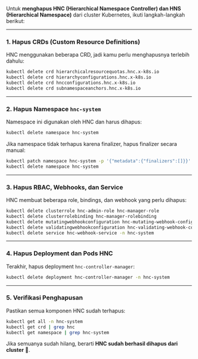 Untuk **menghapus HNC (Hierarchical Namespace Controller) dan HNS (Hierarchical Namespace)** dari cluster Kubernetes, ikuti langkah-langkah berikut:

---

### **1. Hapus CRDs (Custom Resource Definitions)**

HNC menggunakan beberapa CRD, jadi kamu perlu menghapusnya terlebih dahulu:

```bash
kubectl delete crd hierarchicalresourcequotas.hnc.x-k8s.io
kubectl delete crd hierarchyconfigurations.hnc.x-k8s.io
kubectl delete crd hncconfigurations.hnc.x-k8s.io
kubectl delete crd subnamespaceanchors.hnc.x-k8s.io
```

---

### **2. Hapus Namespace `hnc-system`**

Namespace ini digunakan oleh HNC dan harus dihapus:

```bash
kubectl delete namespace hnc-system
```

Jika namespace tidak terhapus karena finalizer, hapus finalizer secara manual:

```bash
kubectl patch namespace hnc-system -p '{"metadata":{"finalizers":[]}}' --type=merge
kubectl delete namespace hnc-system
```

---

### **3. Hapus RBAC, Webhooks, dan Service**

HNC membuat beberapa role, bindings, dan webhook yang perlu dihapus:

```bash
kubectl delete clusterrole hnc-admin-role hnc-manager-role
kubectl delete clusterrolebinding hnc-manager-rolebinding
kubectl delete mutatingwebhookconfiguration hnc-mutating-webhook-configuration
kubectl delete validatingwebhookconfiguration hnc-validating-webhook-configuration
kubectl delete service hnc-webhook-service -n hnc-system
```

---

### **4. Hapus Deployment dan Pods HNC**

Terakhir, hapus deployment `hnc-controller-manager`:

```bash
kubectl delete deployment hnc-controller-manager -n hnc-system
```

---

### **5. Verifikasi Penghapusan**

Pastikan semua komponen HNC sudah terhapus:

```bash
kubectl get all -n hnc-system
kubectl get crd | grep hnc
kubectl get namespace | grep hnc-system
```

Jika semuanya sudah hilang, berarti **HNC sudah berhasil dihapus dari cluster** 🎉.
